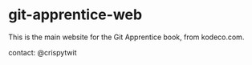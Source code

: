 # git-apprentice-web

This is the main website for the Git Apprentice book, from kodeco.com.

contact: @crispytwit


